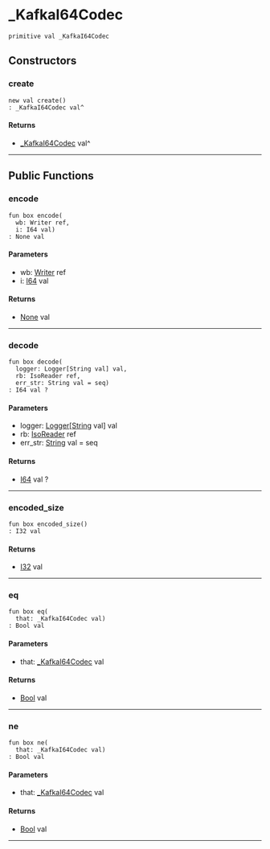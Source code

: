 # _KafkaI64Codec

```pony
primitive val _KafkaI64Codec
```

## Constructors

### create

```pony
new val create()
: _KafkaI64Codec val^
```

#### Returns

* [_KafkaI64Codec](pony-kafka-_KafkaI64Codec) val^

---

## Public Functions

### encode

```pony
fun box encode(
  wb: Writer ref,
  i: I64 val)
: None val
```
#### Parameters

*   wb: [Writer](.-custombuffered-Writer) ref
*   i: [I64](builtin-I64) val

#### Returns

* [None](builtin-None) val

---

### decode

```pony
fun box decode(
  logger: Logger[String val] val,
  rb: IsoReader ref,
  err_str: String val = seq)
: I64 val ?
```
#### Parameters

*   logger: [Logger](.-customlogger-Logger)\[[String](builtin-String) val\] val
*   rb: [IsoReader](.-custombuffered-IsoReader) ref
*   err_str: [String](builtin-String) val = seq

#### Returns

* [I64](builtin-I64) val ?

---

### encoded_size

```pony
fun box encoded_size()
: I32 val
```

#### Returns

* [I32](builtin-I32) val

---

### eq

```pony
fun box eq(
  that: _KafkaI64Codec val)
: Bool val
```
#### Parameters

*   that: [_KafkaI64Codec](pony-kafka-_KafkaI64Codec) val

#### Returns

* [Bool](builtin-Bool) val

---

### ne

```pony
fun box ne(
  that: _KafkaI64Codec val)
: Bool val
```
#### Parameters

*   that: [_KafkaI64Codec](pony-kafka-_KafkaI64Codec) val

#### Returns

* [Bool](builtin-Bool) val

---

